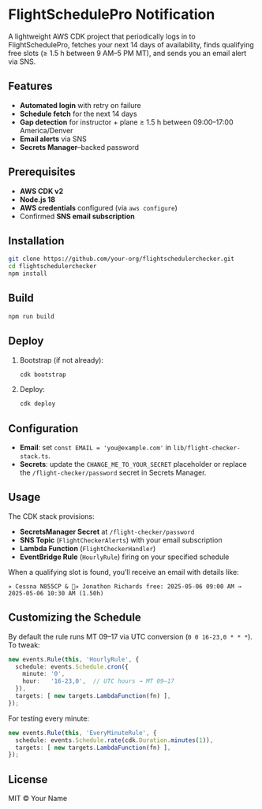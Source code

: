 # FlightSchedulePro Notification

A lightweight AWS CDK project that periodically logs in to FlightSchedulePro, fetches your next 14 days of availability, finds qualifying free slots (≥ 1.5 h between 9 AM–5 PM MT), and sends you an email alert via SNS.

## Features

- **Automated login** with retry on failure  
- **Schedule fetch** for the next 14 days  
- **Gap detection** for instructor + plane ≥ 1.5 h between 09:00–17:00 America/Denver  
- **Email alerts** via SNS  
- **Secrets Manager**–backed password  

## Prerequisites

- **AWS CDK v2**  
- **Node.js 18**  
- **AWS credentials** configured (via `aws configure`)  
- Confirmed **SNS email subscription**  

## Installation

```bash
git clone https://github.com/your-org/flightschedulerchecker.git
cd flightschedulerchecker
npm install
```

## Build

```bash
npm run build
```

## Deploy

1. Bootstrap (if not already):  
   ```bash
   cdk bootstrap
   ```
2. Deploy:  
   ```bash
   cdk deploy
   ```

## Configuration

- **Email**: set `const EMAIL = 'you@example.com'` in `lib/flight-checker-stack.ts`.  
- **Secrets**: update the `CHANGE_ME_TO_YOUR_SECRET` placeholder or replace the `/flight-checker/password` secret in Secrets Manager.  

## Usage

The CDK stack provisions:

- **SecretsManager Secret** at `/flight-checker/password`  
- **SNS Topic** (`FlightCheckerAlerts`) with your email subscription  
- **Lambda Function** (`FlightCheckerHandler`)  
- **EventBridge Rule** (`HourlyRule`) firing on your specified schedule  

When a qualifying slot is found, you’ll receive an email with details like:

```
✈️ Cessna N855CP & 👩‍✈️ Jonathon Richards free: 2025-05-06 09:00 AM → 2025-05-06 10:30 AM (1.50h)
```

## Customizing the Schedule

By default the rule runs MT 09–17 via UTC conversion (`0 0 16-23,0 * * *`). To tweak:

```ts
new events.Rule(this, 'HourlyRule', {
  schedule: events.Schedule.cron({
    minute: '0',
    hour:   '16-23,0',  // UTC hours → MT 09–17
  }),
  targets: [ new targets.LambdaFunction(fn) ],
});
```

For testing every minute:

```ts
new events.Rule(this, 'EveryMinuteRule', {
  schedule: events.Schedule.rate(cdk.Duration.minutes(1)),
  targets: [ new targets.LambdaFunction(fn) ],
});
```

## License

MIT © Your Name
